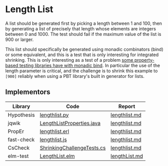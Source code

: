 # Length List

A list should be generated first by picking a length between 1 and 100, then by generating a list of precisely that length whose elements are integers between 0 and 1000.
The test should fail if the maximum value of the list is 900 or larger.

This list should specifically be generated using monadic combinators (bind) or some equivalent, and this is a test that is only interesting for integrated shrinking.
This is only interesting as a test of a problem [some property-based testing libraries have with monadic bind](https://clojure.github.io/test.check/growth-and-shrinking.html#unnecessary-bind).
In particular the use of the length parameter is critical, and the challenge is to shrink this example to `[900]` reliably when using a PBT library's built in generator for lists.

## Implementors

| Library    | Code                                                                                                            | Report                                                              |
| ---------- | --------------------------------------------------------------------------------------------------------------- | ------------------------------------------------------------------- |
| Hypothesis | [lengthlist.py](/pbt-libraries/hypothesis/challenges/lengthlist.py)                                             | [lengthlist.md](/pbt-libraries/hypothesis/challenges/lengthlist.md) |
| jqwik      | [LengthListProperties.java](/pbt-libraries/jqwik/src/test/java/challenges/lengthlist/LengthListProperties.java) | [lengthlist.md](/pbt-libraries/jqwik/reports/lengthlist.md)         |
| PropEr     | [lengthlist.erl](/pbt-libraries/proper/challenges/lengthlist.erl)                                               | [lengthlist.md](/pbt-libraries/proper/challenges/lengthlist.md)     |
| fast-check | [lengthlist.js](/pbt-libraries/fast-check/challenges/lengthlist.js)                                             | [lengthlist.md](/pbt-libraries/fast-check/reports/lengthlist.md)    |
| CsCheck    |[ShrinkingChallengeTests.cs](/pbt-libraries/cscheck/ShrinkingChallengeTests.cs#L93)|[lengthlist.md](/pbt-libraries/cscheck/reports/lengthlist.md)|
| elm-test   |[LengthList.elm](/pbt-libraries/elm-test/src/Challenge/LengthList.elm)|[lengthList.md](/pbt-libraries/elm-test/reports/lengthList.md)|
